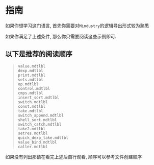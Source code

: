 # 指南
如果你想学习这门语言, 首先你需要对`Mindustry`的逻辑导出形式较为熟悉

如果你满足了上述条件, 那么你只需要阅读这些示例即可.

## 以下是推荐的阅读顺序
> `value.mdtlbl`<br/>
> `dexp.mdtlbl`<br/>
> `print.mdtlbl`<br/>
> `sets.mdtlbl`<br/>
> `op.mdtlbl`<br/>
> `control.mdtlbl`<br/>
> `cmps.mdtlbl`<br/>
> `insert_sort.mdtlbl`<br/>
> `switch.mdtlbl`<br/>
> `const.mdtlbl`<br/>
> `take.mdtlbl`<br/>
> `switch_append.mdtlbl`<br/>
> `shell_sort.mdtlbl`<br/>
> `switch_catch.mdtlbl`<br/>
> `take2.mdtlbl`<br/>
> `setres.mdtlbl`<br/>
> `quick_dexp_take.mdtlbl`<br/>
> `value_bind.mdtlbl`<br/>
> `caller.mdtlbl`<br/>

如果没有列出那请在看完上述后自行观看, 顺序可以参考文件创建顺序
